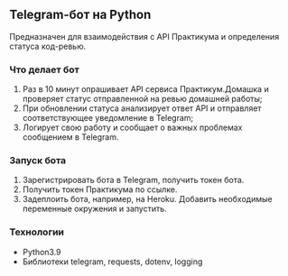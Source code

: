 ## Telegram-бот на Python
Предназначен для взаимодействия с API Практикума и определения статуса код-ревью.

### Что делает бот
1. Раз в 10 минут опрашивает API сервиса Практикум.Домашка и проверяет статус отправленной на ревью домашней работы;
2. При обновлении статуса анализирует ответ API и отправляет соответствующее уведомление в Telegram;
3. Логирует свою работу и сообщает о важных проблемах сообщением в Telegram.

### Запуск бота
1. Зарегистрировать бота в Telegram, получить токен бота.
2. Получить токен Практикума по ссылке.
3. Задеплоить бота, например, на Heroku. Добавить необходимые переменные окружения и запустить.

### Технологии
- Python3.9
- Библиотеки telegram, requests, dotenv, logging

